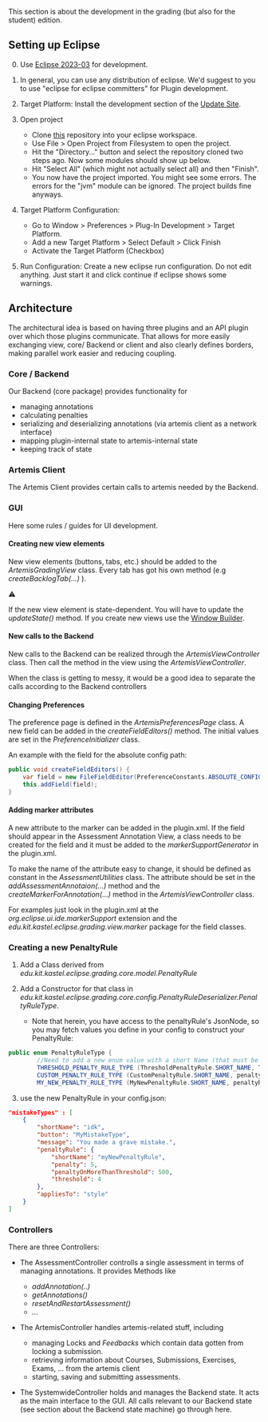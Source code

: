 This section is about the development in the grading (but also for the
student) edition.

## Setting up Eclipse

0.  Use [Eclipse 2023-03](https://www.eclipse.org/downloads/packages/)
    for development.

1.  In general, you can use any distribution of eclipse. We\'d suggest
    to you to use \"eclipse for eclipse committers\" for Plugin
    development.

2.  Target Platform: Install the development section of the [Update
    Site](https://kit-sdq.github.io/programming-lecture-eclipse-artemis/).

3.  Open project
    -   Clone
            [this](https://github.com/kit-sdq/programming-lecture-eclipse-artemis)
            repository into your eclipse workspace.
    -   Use File \> Open Project from Filesystem to open the
            project.
    -   Hit the \"Directory\...\" button and select the repository
            cloned two steps ago. Now some modules should show up below.
    -   Hit \"Select All\" (which might not actually select all) and
            then \"Finish\".
    -   You now have the project imported. You might see some
            errors. The errors for the \"jvm\" module can be ignored.
            The project builds fine anyways.

4. Target Platform Configuration:
	- Go to Window > Preferences > Plug-In Development > Target Platform.
	- Add a new Target Platform > Select Default > Click Finish
	- Activate the Target Platform (Checkbox)

5. Run Configuration: Create a new eclipse run configuration. Do not edit anything. Just start it and click continue if eclipse shows some warnings.

## Architecture

The architectural idea is based on having three plugins and an API
plugin over which those plugins communicate. That allows for more easily
exchanging view, core/ Backend or client and also clearly defines
borders, making parallel work easier and reducing coupling.

### Core / Backend

Our Backend (core package) provides functionality for

-   managing annotations
-   calculating penalties
-   serializing and deserializing annotations (via artemis client as a
    network interface)
-   mapping plugin-internal state to artemis-internal state
-   keeping track of state

### Artemis Client

The Artemis Client provides certain calls to artemis needed by the
Backend.

### GUI

Here some rules / guides for UI development.

#### Creating new view elements

New view elements (buttons, tabs, etc.) should be added to the
*ArtemisGradingView* class. Every tab has got his own method (e.g
*createBacklogTab(\...)* ).


:warning:

If the new view element is state-dependent. You will have to update the
*updateState()* method. If you create new views use the [Window
Builder](https://www.eclipse.org/windowbuilder/).

#### New calls to the Backend

New calls to the Backend can be realized through the
*ArtemisViewController* class. Then call the method in the view using
the *ArtemisViewController*.

When the class is getting to messy, it would be a good idea to separate
the calls according to the Backend controllers

#### Changing Preferences

The preference page is defined in the *ArtemisPreferencesPage* class. A
new field can be added in the *createFieldEditors()* method. The initial
values are set in the *PreferenceInitializer* class.

An example with the field for the absolute config path:

```java
public void createFieldEditors() {
    var field = new FileFieldEditor(PreferenceConstants.ABSOLUTE_CONFIG_PATH, I18N().config(), parent);
    this.addField(field);
}
```

#### Adding marker attributes

A new attribute to the marker can be added in the plugin.xml. If the
field should appear in the Assessment Annotation View, a class needs to
be created for the field and it must be added to the
*markerSupportGenerator* in the plugin.xml.

To make the name of the attribute easy to change, it should be defined
as constant in the *AssessmentUtilities* class. The attribute should be
set in the *addAssessmentAnnotaion(\...)* method and the
*createMarkerForAnnotation(\...)* method in the *ArtemisViewController*
class.

For examples just look in the plugin.xml at the
*org.eclipse.ui.ide.markerSupport* extension and the
*edu.kit.kastel.eclipse.grading.view.marker* package for the field
classes.

### Creating a new PenaltyRule

1.  Add a Class derived from
    *edu.kit.kastel.eclipse.grading.core.model.PenaltyRule*

2. Add a Constructor for that class in *edu.kit.kastel.eclipse.grading.core.config.PenaltyRuleDeserializer.PenaltyRuleType*.
    * Note that herein, you have access to the penaltyRule\'s
        JsonNode, so you may fetch values you define in your config to
        construct your PenaltyRule:

```java
public enum PenaltyRuleType {
        //Need to add a new enum value with a short Name (that must be used in the config file) and a constructor based on the json node.
        THRESHOLD_PENALTY_RULE_TYPE (ThresholdPenaltyRule.SHORT_NAME, ThresholdPenaltyRule::new),
        CUSTOM_PENALTY_RULE_TYPE (CustomPenaltyRule.SHORT_NAME, penaltyRuleNode -> new CustomPenaltyRule()),
        MY_NEW_PENALTY_RULE_TYPE (MyNewPenaltyRule.SHORT_NAME, penaltyRuleNode -> new MyNewPenaltyRule(penaltyRuleNode));
```

3.  use the new PenaltyRule in your config.json:

``` json
"mistakeTypes" : [
    {
        "shortName": "idk",
        "button": "MyMistakeType",
        "message": "You made a grave mistake.",
        "penaltyRule": {
            "shortName": "myNewPenaltyRule",
            "penalty": 5,
            "penaltyOnMoreThanThreshold": 500,
            "threshold": 4
        },
        "appliesTo": "style"
    }
]
```

### Controllers

There are three Controllers:

- The AssessmentController controlls a single assessment in terms of managing annotations. It provides Methods like
    -   *addAnnotation(..)*
    -   *getAnnotations()*
    -   *resetAndRestartAssessment()*
    -   *\...*

- The ArtemisController handles artemis-related stuff, including
    -   managing Locks and *Feedbacks* which contain data gotten
            from locking a submission.
    -   retrieving information about Courses, Submissions,
            Exercises, Exams, \... from the artemis client
    -   starting, saving and submitting assessments.

-   The SystemwideController holds and manages the Backend state. It
    acts as the main interface to the GUI. All calls relevant to our
    Backend state (see section about the Backend state machine) go
    through here.
